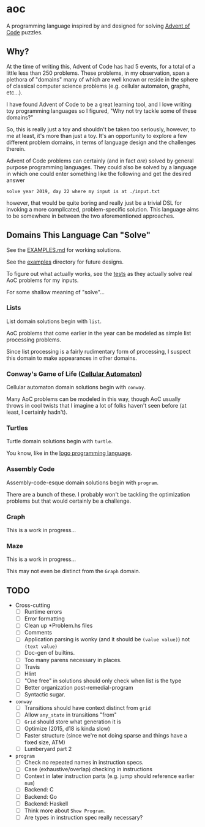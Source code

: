# aoc

A programming language inspired by and designed for solving [Advent of Code](https://adventofcode.com/)
puzzles.

## Why?

At the time of writing this, Advent of Code has had 5 events, for a total of a
little less than 250 problems. These problems, in my observation, span a
plethora of "domains" many of which are well known or reside in the sphere of
classical computer science problems (e.g. cellular automaton, graphs, etc...).

I have found Advent of Code to be a great learning tool, and I love writing toy
programming languages so I figured, "Why not try tackle some of these domains?"

So, this is really just a toy and shouldn't be taken too seriously, however, to
me at least, it's more than just a toy. It's an opportunity to explore a few
different problem domains, in terms of language design and the challenges
therein.

Advent of Code problems can certainly (and in fact _are_) solved by general
purpose programming languages. They could also be solved by a language in which
one could enter something like the following and get the desired answer

```
solve year 2019, day 22 where my input is at ./input.txt
```

however, that would be quite boring and really just be a trivial DSL for
invoking a more complicated, problem-specific solution. This language aims to be
somewhere in between the two aforementioned approaches.

## Domains This Language Can "Solve"

See the [EXAMPLES.md](./EXAMPLES.md) for working solutions.

See the [examples](./examples) directory for future designs.

To figure out what actually works, see the [tests](./test) as they actually
solve real AoC problems for my inputs.

For some shallow meaning of "solve"...

### Lists

List domain solutions begin with `list`.

AoC problems that come earlier in the year can be modeled as simple list
processing problems.

Since list processing is a fairly rudimentary form of processing, I suspect this
domain to make appearances in other domains.

### Conway's Game of Life ([Cellular Automaton](https://en.wikipedia.org/wiki/Cellular_automaton))

Cellular automaton domain solutions begin with `conway`.

Many AoC problems can be modeled in this way, though AoC usually throws in cool
twists that I imagine a lot of folks haven't seen before (at least, I certainly
hadn't).

### Turtles

Turtle domain solutions begin with `turtle`.

You know, like in the [logo programming language](https://en.wikipedia.org/wiki/Logo_%28programming_language%29).

### Assembly Code

Assembly-code-esque domain solutions begin with `program`.

There are a bunch of these. I probably won't be tackling the optimization
problems but that would certainly be a challenge.

### Graph

This is a work in progress...

### Maze

This is a work in progress...

This may not even be distinct from the `Graph` domain.

## TODO

 - Cross-cutting
   - [ ] Runtime errors
   - [ ] Error formatting
   - [ ] Clean up *Problem.hs files
   - [ ] Comments
   - [ ] Application parsing is wonky (and it should be `(value value)`) not `(text value)`
   - [ ] Doc-gen of builtins.
   - [ ] Too many parens necessary in places.
   - [ ] Travis
   - [ ] Hlint
   - [ ] "One free" in solutions should only check when list is the type
   - [ ] Better organization post-remedial-program
   - [ ] Syntactic sugar.
 - `conway`
   - [ ] Transitions should have context distinct from `grid`
   - [ ] Allow `any_state` in transitions "from"
   - [ ] `Grid` should store what generation it is 
   - [ ] Optimize (2015, d18 is kinda slow)
   - [ ] Faster structure (since we're not doing sparse and things have a fixed size, ATM)
   - [ ] Lumberyard part 2
 - `program`
   - [ ] Check no repeated names in instruction specs.
   - [ ] Case (exhaustive/overlap) checking in instructions
   - [ ] Context in later instruction parts (e.g. jump should reference earlier `num`)
   - [ ] Backend: C
   - [ ] Backend: Go
   - [ ] Backend: Haskell
   - [ ] Think more about `Show Program`.
   - [ ] Are types in instruction spec really necessary?
